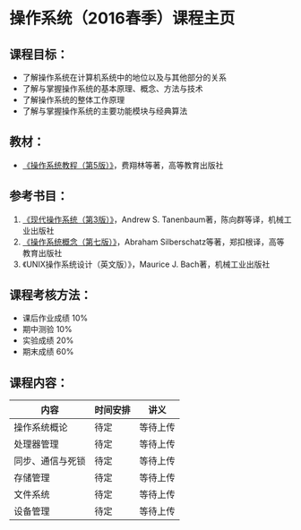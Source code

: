 # 操作系统（2016春季）课程主页

## 课程目标：
- 了解操作系统在计算机系统中的地位以及与其他部分的关系
- 了解与掌握操作系统的基本原理、概念、方法与技术
- 了解操作系统的整体工作原理
- 了解与掌握操作系统的主要功能模块与经典算法

## 教材：
- [《操作系统教程（第5版）》](http://www.amazon.cn/普通高等教育本科国家级规划教材-操作系统教程-费翔林/dp/B00IR4FS4O/)，费翔林等著，高等教育出版社

## 参考书目：
1. [《现代操作系统（第3版）》](http://www.amazon.cn/现代操作系统-塔嫩鲍姆/dp/B002GKAMFA/)，Andrew S. Tanenbaum著，陈向群等译，机械工业出版社
2. [《操作系统概念（第七版）》](http://www.amazon.cn/操作系统概念-西尔伯查茨/dp/B004OQE8BI/)，Abraham Silberschatz等著，郑扣根译，高等教育出版社
3. 《UNIX操作系统设计（英文版）》，Maurice J. Bach著，机械工业出版社

## 课程考核方法：
- 课后作业成绩 10%
- 期中测验 10%
- 实验成绩 20%
- 期末成绩 60%

## 课程内容：
内容               | 时间安排       | 讲义
-------------------|----------------|--------------
操作系统概论       | 待定           |等待上传 
处理器管理         | 待定           |等待上传 
同步、通信与死锁   | 待定           |等待上传 
存储管理           | 待定           |等待上传
文件系统           | 待定           |等待上传
设备管理           | 待定           |等待上传


